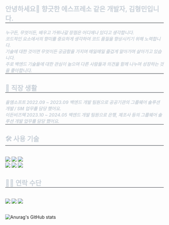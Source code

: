<div align= "center">
    </div>
    <div style="text-align:left;"> 
    <h2 style="border-bottom: 1px solid #21262d; color: #c9d1d9;"> 안녕하세요🙂  향긋한 에스프레소 같은 개발자, 김형민입니다. </h2>  
    <div style="font-weight: 700; font-size: 15px; text-align: left; color: #c9d1d9;">  </div> 
    </div>
    <div style="text-align:left;"> 
    <h5 style="border-bottom: 1px solid #21262d; color: #c9d1d9;"> 누구든, 무엇이든, 배우고 가꿔나갈 장점은 어디에나 있다고 생각합니다. <br> 코드적인 요소에서의 향미를 중요하게 생각하여 코드 품질을 향상시키기 위해 노력합니다. <br> 기술에 대한 것이면 무엇이든 궁금함을 가지며 매일매일 즐겁게 알아가며 살아가고 있습니다.<br> 주로 백엔드 기술들에 대한 관심이 높으며 다른 사람들과 의견을 함께 나누며 성장하는 것을 좋아합니다. <br> </h5>  
    <div style="font-weight: 700; font-size: 15px; text-align: left; color: #c9d1d9;">  </div> 
    </div>
    <div style="font-weight: 700; font-size: 15px; text-align: left; color: #c9d1d9;">  </div> 
    <h2 style="border-bottom: 1px solid #21262d; color: #c9d1d9;"> 💼 직장 생활 </h2> 
    <h5 style="border-bottom: 1px solid #21262d; color: #c9d1d9;"> 올엠소프트 2022.09 ~ 2023.09 백엔드 개발 팀원으로 공공기관의 그룹웨어 솔루션 개발 / SM 업무를 담당 했어요. <br>
   이든비즈텍 2023.10 ~ 2024.05 백엔드 개발 팀원으로 은행, 제조사 등의 그룹웨어 솔루션 개발 업무를 담당 했어요. </h5>
    <h2 style="border-bottom: 1px solid #21262d; color: #c9d1d9;"> 🛠️ 사용 기술 </h2> <br> 
    <div style="margin: ; text-align: left;" "text-align: left;">
          <img src="https://img.shields.io/badge/Java-007396?style=flat&logo=Java&logoColor=white">
          <img src="https://img.shields.io/badge/Docker-2496ED?style=flat&logo=Docker&logoColor=white">
          <img src="https://img.shields.io/badge/Mysql-E6B91E?style=flat-square&logo=MySql&logoColor=white"><br> 
          <img src="https://img.shields.io/badge/Linux-F80000?style=flat-square&logo=Linux&logoColor=white">
          <img src="https://img.shields.io/badge/SpringBoot-6DB33F?style=flat-square&logo=SpringBoot&logoColor=white">
          <img src="https://img.shields.io/badge/SpringDataJpa-6DB33F?style=flat-square&logo=SpringDataJpa&logoColor=white">
          </div>
    </div>
    <div style="text-align: left;">
    <h2 style="border-bottom: 1px solid #21262d; color: #c9d1d9;"> 🧑‍💻 연락 수단  </h2> <br> 
    <div style="text-align: left;"> <a href=https://www.instagram.com/siaheartt/> <img src="https://img.shields.io/badge/Instagram-E4405F?style=flat&logo=Instagram&logoColor=white&link=https://www.instagram.com/siaheartt/"></a>
         <a href=https://velog.io/@min0127> <img src="https://img.shields.io/badge/Velog-20C997?style=flat&logo=Velog&logoColor=white&link=https://velog.io/@min0127"></a>
         <a href=mailto:khmgobe@gmail.com> <img src="https://img.shields.io/badge/Gmail-EA4335?style=flat&logo=Gmail&logoColor=white&link=mailto:khmgobe@gmail.com"></a>
          </div> 
    </div>
    <br>

![Anurag's GitHub stats](https://github-readme-stats.vercel.app/api?username=khmgobe&show_icons=true&theme=radical)
    
    
    
         
      
           
           
           
           
